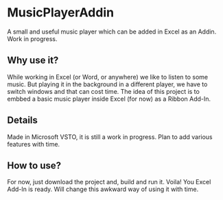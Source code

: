 # MusicPlayerAddin

A small and useful music player which can be added in Excel as an Addin. Work in progress.

## Why use it?

While working in Excel (or Word, or anywhere) we like to listen to some music. But playing it in the background in a different player, we have to switch windows and that can cost time. The idea of this project is to embbed a basic music player inside Excel (for now) as a Ribbon Add-In.

## Details

Made in Microsoft VSTO, it is still a work in progress. Plan to add various features with time.

## How to use?

For now, just download the project and, build and run it. Voila! You Excel Add-In is ready. Will change this awkward way of using it with time.
